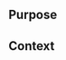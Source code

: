 <!--

This PR template is mandatory, please follow the guidance in the comments and
fill this in rather than removing it.

** An effective description is the minimum requirement for a PR to be approved. **

PRs to this repo are an audit trail of how we allow changes to our production
environment. Providing the context necessary to later readers and auditors is
important: please take a moment and add whatever information you can.

As a rule of thumb, the more unusual your request, the more information
you should provide.

-->

## Purpose

<!--

- Emphasize the WHY over the WHAT
- Remember your reviewer doesn't have your context, so explain the intent
- Remember that this may be read by an auditor (or even yourself in 6 months)

-->

## Context

<!--

For example: 
    Where does this fit in? Part of work stream / epic / feature
    
    See:
    - JIRA-12345
    - [solution preview](confluence link)
    - #1234 (related PR)

** Be liberal with links. Reviewers and auditors need context for these changes. **

Useful links include (but are not limited to):

- JIRA references for the task being performed
- Backstage and Github references for the src
- Any previous PRs in this repository that are relevant (saves copying a lot of
  information if this is a follow-up)
- A failing build that this fixes

-->
